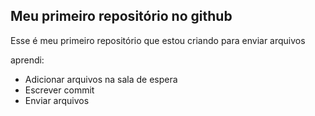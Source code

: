 ## Meu primeiro repositório no github

Esse é meu primeiro repositório que estou criando para enviar arquivos 

aprendi:

- Adicionar arquivos na sala de espera
- Escrever commit
- Enviar arquivos